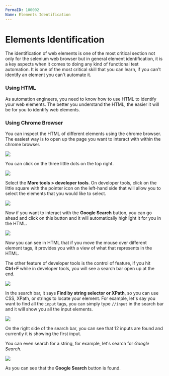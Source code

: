 ```yaml
---
PermaID: 100002
Name: Elements Identification
---
```


# Elements Identification

The identification of web elements is one of the most critical section not only for the selenium web browser but in general element identification, it is a key aspects when it comes to doing any kind of functional test automation. It is one of the most critical skill that you can learn, if you can't identify an element you can't automate it.

### Using HTML

As automation engineers, you need to know how to use HTML to identify your web elements. The better you understand the HTML, the easier it will be for you to identify web elements.

### Using Chrome Browser

You can inspect the HTML of different elements using the chrome browser. The easiest way is to open up the page you want to interact with within the chrome browser.

<img src="https://raw.githubusercontent.com/zzzprojects/learn-orm/master/tutorials/selenium-webdriver/images/elements-identification-1.png">

You can click on the three little dots on the top right.

<img src="https://raw.githubusercontent.com/zzzprojects/learn-orm/master/tutorials/selenium-webdriver/images/elements-identification-2.png">

Select the **More tools > developer tools**. On developer tools, click on the little square with the pointer icon on the left-hand side that will allow you to select the elements that you would like to select.

<img src="https://raw.githubusercontent.com/zzzprojects/learn-orm/master/tutorials/selenium-webdriver/images/elements-identification-3.png">

Now if you want to interact with the **Google Search** button, you can go ahead and click on this button and it will automatically highlight it for you in the HTML.

<img src="https://raw.githubusercontent.com/zzzprojects/learn-orm/master/tutorials/selenium-webdriver/images/elements-identification-4.png">

Now you can see in HTML that if you move the mouse over different element tags, it provides you with a view of what that represents in the HTML. 

The other feature of developer tools is the control of feature, if you hit **Ctrl+F** while in developer tools, you will see a search bar open up at the end.

<img src="https://raw.githubusercontent.com/zzzprojects/learn-orm/master/tutorials/selenium-webdriver/images/elements-identification-5.png">

In the search bar, it says **Find by string selector or XPath**, so you can use CSS, XPath, or strings to locate your element. For example, let's say you want to find all the `input` tags, you can simply type `//input` in the search bar and it will show you all the input elements.

<img src="https://raw.githubusercontent.com/zzzprojects/learn-orm/master/tutorials/selenium-webdriver/images/elements-identification-6.png">

On the right side of the search bar, you can see that 12 inputs are found and currently it is showing the first input.

You can even search for a string, for example, let's search for *Google Search*.

<img src="https://raw.githubusercontent.com/zzzprojects/learn-orm/master/tutorials/selenium-webdriver/images/elements-identification-7.png">

As you can see that the **Google Search** button is found.


